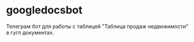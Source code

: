 # googledocsbot

Телеграм бот для работы с таблицей "Таблица продаж недвижимости" в гугл документах.
